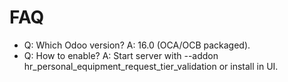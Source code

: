 # FAQ

- Q: Which Odoo version? A: 16.0 (OCA/OCB packaged).
- Q: How to enable? A: Start server with --addon hr_personal_equipment_request_tier_validation or install in UI.
